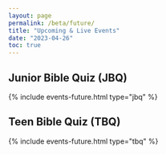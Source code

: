 ```yaml
---
layout: page
permalink: /beta/future/
title: "Upcoming & Live Events"
date: "2023-04-26"
toc: true
---
```


## Junior Bible Quiz (JBQ)

{% include events-future.html type="jbq" %}

## Teen Bible Quiz (TBQ)

{% include events-future.html type="tbq" %}